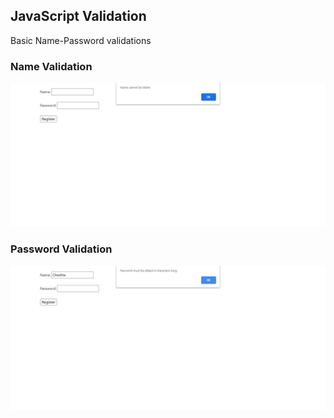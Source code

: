 ## JavaScript Validation
Basic Name-Password validations

### Name Validation
![validation_2](https://github.com/CheshtaK/web-development/blob/master/Mini%20Projects/screenshots/validation_2.jpg)

### Password Validation
![validation_1](https://github.com/CheshtaK/web-development/blob/master/Mini%20Projects/screenshots/validation_1.jpg)

